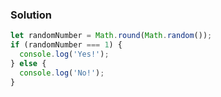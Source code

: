 ### Solution 
```JavaScript 
let randomNumber = Math.round(Math.random());
if (randomNumber === 1) {
  console.log('Yes!');
} else {
  console.log('No!');
}
```
